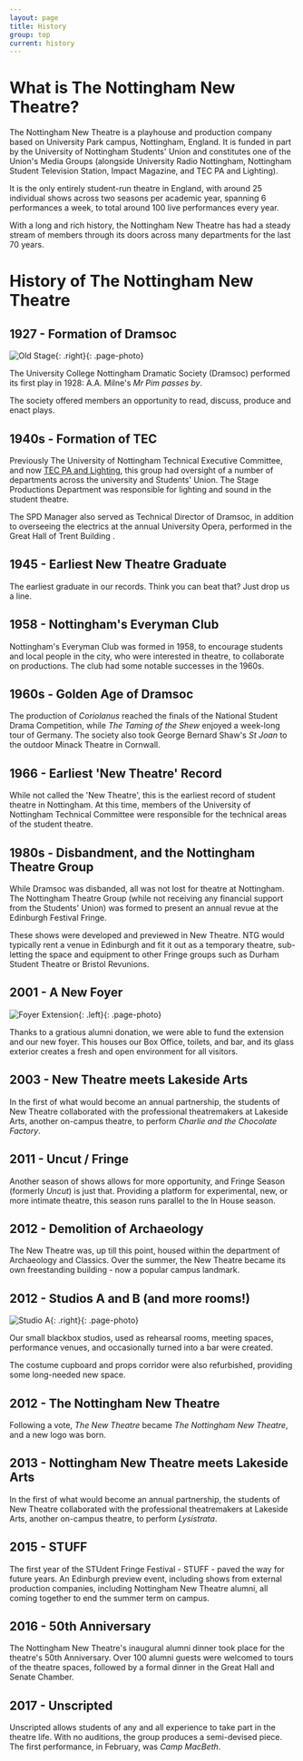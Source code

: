 ```yaml
---
layout: page
title: History
group: top
current: history
---
```


# What is The Nottingham New Theatre? 

The Nottingham New Theatre is a playhouse and production company based on University Park campus, Nottingham, England. It is funded in part by the University of Nottingham Students' Union and constitutes one of the Union's Media Groups (alongside University Radio Nottingham, Nottingham Student Television Station, Impact Magazine, and TEC PA and Lighting). 

It is the only entirely student-run theatre in England, with around 25 individual shows across two seasons per academic year, spanning 6 performances a week, to total around 100 live performances every year.

With a long and rich history, the Nottingham New Theatre has had a steady stream of members through its doors across many departments for the last 70 years.

# History of The Nottingham New Theatre

## 1927 - Formation of Dramsoc

![Old Stage](https://photos.newtheatre.org.uk/New-Theatre-Past/i-MMZNR6c/0/M/382108203_6cf1e5832e_o-M.jpg){: .right}{: .page-photo}

The University College Nottingham Dramatic Society (Dramsoc) performed its first play in 1928: A.A. Milne's *Mr Pim passes by*. 

The society offered members an opportunity to read, discuss, produce and enact plays. 

## 1940s - Formation of TEC

Previously The University of Nottingham Technical Executive Committee, and now [TEC PA and Lighting](https://nottinghamtec.co.uk), this group had oversight of a number of departments across the university and Students' Union. The Stage Productions Department was responsible for lighting and sound in the student theatre. 

The SPD Manager also served as Technical Director of Dramsoc, in addition to overseeing the electrics at the annual University Opera, performed in the Great Hall of Trent Building <!--Link to Venue page -->.

## 1945 - Earliest New Theatre Graduate

The earliest graduate in our records. Think you can beat that? Just drop us a line. <!-- Link -->

## 1958 - Nottingham's Everyman Club

Nottingham's Everyman Club was formed in 1958, to encourage students and local people in the city, who were interested in theatre, to collaborate on productions. The club had some notable successes in the 1960s.

## 1960s - Golden Age of Dramsoc 

The production of *Coriolanus* reached the finals of the National Student Drama Competition, while *The Taming of the Shew* enjoyed a week-long tour of Germany. The society also took George Bernard Shaw's *St Joan* to the outdoor Minack Theatre in Cornwall. 

## 1966 - Earliest 'New Theatre' Record

While not called the 'New Theatre', this is the earliest record of student theatre in Nottingham. At this time, members of the University of Nottingham Technical Committee were responsible for the technical areas of the student theatre.

## 1980s - Disbandment, and the Nottingham Theatre Group

While Dramsoc was disbanded, all was not lost for theatre at Nottingham. The Nottingham Theatre Group (while not receiving any financial support from the Students' Union) was formed to present an annual revue at the Edinburgh Festival Fringe. 

These shows were developed and previewed in New Theatre. NTG would typically rent a venue in Edinburgh and fit it out as a temporary theatre, sub-letting the space and equipment to other Fringe groups such as Durham Student Theatre or Bristol Revunions.

## 2001 - A New Foyer

![Foyer Extension](https://photos.newtheatre.org.uk/2011-12/Matthew-Bannister-Visit-2012/i-VgSsh2w/0/M/428161_10150669394401460_1300692780_n-M.jpg){: .left}{: .page-photo}

Thanks to a gratious alumni donation, we were able to fund the extension and our new foyer. This houses our Box Office, toilets, and bar, and its glass exterior creates a fresh and open environment for all visitors.

## 2003 - New Theatre meets Lakeside Arts

In the first of what would become an annual partnership, the students of New Theatre collaborated with the professional theatremakers at Lakeside Arts, another on-campus theatre, to perform *Charlie and the Chocolate Factory*.

## 2011 - Uncut / Fringe

Another season of shows allows for more opportunity, and Fringe Season (formerly *Uncut*) is just that. Providing a platform for experimental, new, or more intimate theatre, this season runs parallel to the In House season. <!-- More here, I think -->

## 2012 - Demolition of Archaeology

The New Theatre was, up till this point, housed within the department of Archaeology and Classics. Over the summer, the New Theatre became its own freestanding building - now a popular campus landmark.

## 2012 - Studios A and B (and more rooms!)

![Studio A](https://photos.newtheatre.org.uk/201314/Seating-Appeal-2013/i-zB8NQLT/0/M/35%20Matthew%20closing-M.jpg){: .right}{: .page-photo}

Our small blackbox studios, used as rehearsal rooms, meeting spaces, performance venues, and occasionally turned into a bar were created.

The costume cupboard and props corridor were also refurbished, providing some long-needed new space. 

## 2012 - The Nottingham New Theatre

Following a vote, *The New Theatre* became *The Nottingham New Theatre*, and a new logo was born.

## 2013 - Nottingham New Theatre meets Lakeside Arts

In the first of what would become an annual partnership, the students of New Theatre collaborated with the professional theatremakers at Lakeside Arts, another on-campus theatre, to perform *Lysistrata*.

## 2015 - STUFF 

The first year of the STUdent Fringe Festival - STUFF - paved the way for future years. An Edinburgh preview event, including shows from external production companies, including Nottingham New Theatre alumni, all coming together to end the summer term on campus.

## 2016 - 50th Anniversary

The Nottingham New Theatre's inaugural alumni dinner took place for the theatre's 50th Anniversary. Over 100 alumni guests were welcomed to tours of the theatre spaces, followed by a formal dinner in the Great Hall and Senate Chamber.

## 2017 - Unscripted

Unscripted allows students of any and all experience to take part in the theatre life. With no auditions, the group produces a semi-devised piece. The first performance, in February, was *Camp MacBeth*.
<!-- Someone who knows about Unscripted should write something here -->








